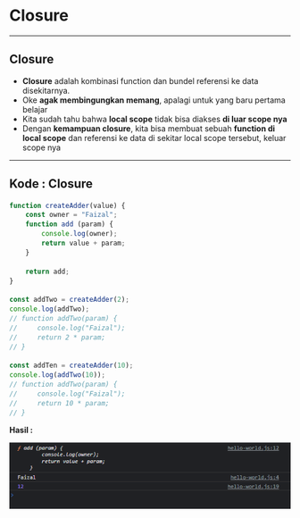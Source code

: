 # Closure

---

## Closure

- **Closure** adalah kombinasi function dan bundel referensi ke data disekitarnya.
- Oke **agak membingungkan memang**, apalagi untuk yang baru pertama belajar 
- Kita sudah tahu bahwa **local scope** tidak bisa diakses **di luar scope nya**
- Dengan **kemampuan closure**, kita bisa membuat sebuah **function di local scope** dan referensi ke data di sekitar local scope tersebut, keluar scope nya

---

## Kode : Closure

```js
function createAdder(value) {
    const owner = "Faizal";
    function add (param) {
        console.log(owner);
        return value + param;
    }

    return add;
}

const addTwo = createAdder(2);
console.log(addTwo);
// function addTwo(param) {
//     console.log("Faizal");
//     return 2 * param;
// }

const addTen = createAdder(10);
console.log(addTwo(10));
// function addTwo(param) {
//     console.log("Faizal");
//     return 10 * param;
// }
```

**Hasil :**

![1](../assets/img/49/1.PNG)